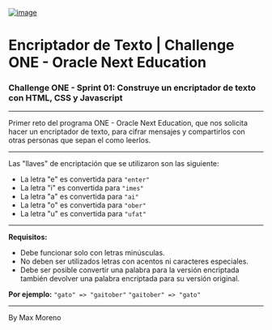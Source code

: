 



<p align="center">

[![image](https://github.com/MaxEnocMN/Encript_text/assets/145205051/6e58c16d-58c0-4814-9c27-a5431b50a6e1)](https://d335luupugsy2.cloudfront.net/cms%2Ffiles%2F10224%2F1671210503Prancheta_3.png?utm_campaign=alura_latam_-_challenge_email_projeto_1_esp&utm_medium=email&utm_source=RD+Station) </p>

  # Encriptador de Texto | Challenge ONE - Oracle Next Education

### Challenge ONE - Sprint 01: Construye un encriptador de texto con HTML, CSS y Javascript

 

---

Primer reto del programa ONE - Oracle Next Education, que  nos solicita hacer un encriptador de texto, para cifrar mensajes y compartirlos con otras personas que sepan el como leerlos.

---

Las "llaves" de encriptación que se utilizaron son las siguiente:  
  
  - La letra "e" es convertida para `"enter"`
  - La letra "i" es convertida para `"imes"`
  - La letra "a" es convertida para `"ai"`
  - La letra "o" es convertida para `"ober"`
  - La letra "u" es convertida para `"ufat"`

---

**Requisitos:**  
  - Debe funcionar solo con letras minúsculas.
  - No deben ser utilizados letras con acentos ni caracteres especiales.
  - Debe ser posible convertir una palabra para la versión encriptada también devolver una palabra encriptada para su versión original.  

**Por ejemplo:** `"gato" => "gaitober"` `"gaitober" => "gato"`

---
By Max Moreno

  


 


